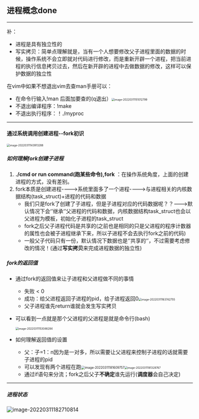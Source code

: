 ## 进程概念done

___

补：

* 进程是具有独立性的
* 写实拷贝：简单点理解就是，当有一个人想要修改父子进程里面的数据的时候，操作系统不会立即就对代码进行修改，而是重新开辟一个进程，把当前进程的执行信息拷贝过去，然后在新开辟的进程中去做数据的修改，这样可以保护数据的独立性

在vim中如果不想退出vim去查man手册可以：

* 在命令行输入!man 后面加要查的(q退出）<img src="C:\Users\yangyr0206\AppData\Roaming\Typora\typora-user-images\image-20220311151012799.png" alt="image-20220311151012799" style="zoom:50%;" />
* 不退出编译程序：!make
* 不退出执行程序：！./myproc

___

#### 通过系统调用创建进程--fork初识

<img src="C:\Users\yangyr0206\AppData\Roaming\Typora\typora-user-images\image-20220311143913288.png" alt="image-20220311143913288" style="zoom: 50%;" />

##### **如何理解fork创建子进程**

1. **./cmd  or run command(跑某些命令),fork** ：在操作系统角度，上面的创建进程的方式，没有差别。
2. fork本质是创建进程---->系统里面多了一个进程---->与进程相关的内核数据结构(task_struct)+进程的代码和数据
   * 我们只是fork了创建了子进程，但是子进程对应的代码数据呢？？--->默认情况下会‘’继承‘’父进程的代码和数据，内核数据结构task_struct也会以父进程为模板，初始化子进程的task_struct
   * fork之后父子进程代码是共享的(之前也是相同的只是父进程的程序计数器的属性也会被子进程继承下来，所以子进程不会去执行fork之前的代码)
   * 一般父子代码只有一份，默认情况下数据也是‘’共享的‘’，不过需要考虑修改的情况！(通过**写实拷贝**来完成进程数据的独立性)

##### fork的返回值

* 通过fork的返回值来让子进程和父进程做不同的事情

  * 失败 < 0
  * 成功：给父进程返回子进程的pid，给子进程返回0<img src="C:\Users\yangyr0206\AppData\Roaming\Typora\typora-user-images\image-20220311163742755.png" alt="image-20220311163742755" style="zoom:50%;" />
  * 父子进程谁先return谁就会发生写实拷贝

* 可以看到一点就是那个父进程的父进程是就是命令行(bash)

  <img src="C:\Users\yangyr0206\AppData\Roaming\Typora\typora-user-images\image-20220311153046284.png" alt="image-20220311153046284" style="zoom:50%;" />

* 如何理解返回值的设置

  * 父：子=1：n因为是一对多，所以需要让父进程来控制子进程的话就需要子进程的pid
  * 可以发现有两个进程在跑<img src="C:\Users\yangyr0206\AppData\Roaming\Typora\typora-user-images\image-20220311181609757.png" alt="image-20220311181609757" style="zoom:60%;" /><img src="C:\Users\yangyr0206\AppData\Roaming\Typora\typora-user-images\image-20220311181328767.png" alt="image-20220311181328767" style="zoom:50%;" />
  * 通过if语句来分流；fork之后父子**不确定**谁先运行(**调度器**会自己决定)

---

##### 进程状态

![image-20220311182710814](C:\Users\yangyr0206\AppData\Roaming\Typora\typora-user-images\image-20220311182710814.png)

